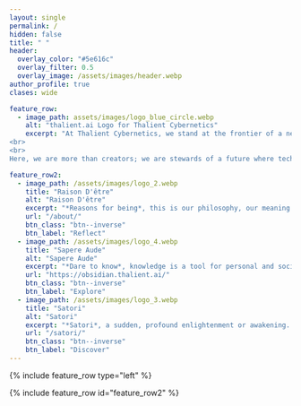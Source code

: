 ```yaml
---
layout: single
permalink: /
hidden: false
title: " "
header:
  overlay_color: "#5e616c"
  overlay_filter: 0.5
  overlay_image: /assets/images/header.webp
author_profile: true
clases: wide

feature_row:
  - image_path: assets/images/logo_blue_circle.webp
    alt: "thalient.ai Logo for Thalient Cybernetics"
    excerpt: "At Thalient Cybernetics, we stand at the frontier of a new era, shaping the future of technology not as mere tools, but as active, insightful participants in a world that yearns for understanding. Our vision is to meld the advances in modern technology with the depth of human values, crafting innovations that resonate deeply with the human experience.
<br>
<br>
Here, we are more than creators; we are stewards of a future where technology serves not only with efficiency but with ethics, where safety and trust are not mere words but the pillars of our every endeavor. At Thalient, our undertaking is not just to innovate, but to illuminate, guiding humanity towards a dawn where technology and ethical responsibility converge for a brighter, more humane tomorrow."

feature_row2:
  - image_path: /assets/images/logo_2.webp
    title: "Raison D'être"
    alt: "Raison D'être"
    excerpt: "*Reasons for being*, this is our philosophy, our meaning and purpose. *Memento mori* is to remember that time is a limited resource."
    url: "/about/"
    btn_class: "btn--inverse"
    btn_label: "Reflect"
  - image_path: /assets/images/logo_4.webp
    title: "Sapere Aude"
    alt: "Sapere Aude"
    excerpt: "*Dare to know*, knowledge is a tool for personal and societal empowerment. Sapere Aude is our knowledge base, a digital garden."
    url: "https://obsidian.thalient.ai/"
    btn_class: "btn--inverse"
    btn_label: "Explore"
  - image_path: /assets/images/logo_3.webp
    title: "Satori"
    alt: "Satori"
    excerpt: "*Satori*, a sudden, profound enlightenment or awakening. Satori is our collection of moments of insight and lasting realizations."
    url: "/satori/"
    btn_class: "btn--inverse"
    btn_label: "Discover"
---
```


{% include feature_row type="left" %}

{% include feature_row id="feature_row2" %}
